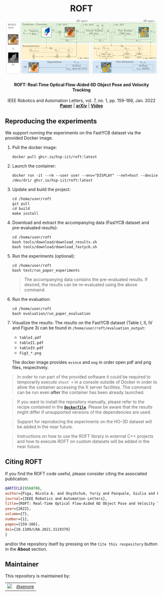 <h1 align="center">
  ROFT
</h1>

<p align="center"><img src="https://github.com/hsp-iit/roft/blob/main/assets/scheme.png" alt=""/></p>


<h4 align="center">
  ROFT: Real-Time Optical Flow-Aided 6D Object Pose and Velocity Tracking
</h4>

<div align="center">
  IEEE Robotics and Automation Letters, vol. 7, no. 1, pp. 159-166, Jan. 2022
</div>

<div align="center">
  <a href="https://ieeexplore.ieee.org/document/9568706"><b>Paper</b></a> |
  <a href="https://arxiv.org/abs/2111.03821"><b>arXiv</b></a> |
  <a href="https://ieeexplore.ieee.org/ielx7/7083369/9568780/9568706/supp1-3119379.mp4?arnumber=9568706"><b>Video</b></a>
</div>

## Reproducing the experiments

We support running the experiments on the FastYCB dataset via the provided Docker image.

1. Pull the docker image:
    ```console
    docker pull ghcr.io/hsp-iit/roft:latest
    ```
1. Launch the container:
    ```console
    docker run -it --rm --user user --env="DISPLAY" --net=host --device /dev/dri/ ghcr.io/hsp-iit/roft:latest
    ```
1. Update and build the project:
    ```console
    cd /home/user/roft
    git pull
    cd build
    make install
    ```
1. Download and extract the accompanying data (FastYCB dataset and pre-evaluated results):
    ```console
    cd /home/user/roft
    bash tools/download/download_results.sh
    bash tools/download/download_fastycb.sh
    ```
1. Run the experiments (optional):
    ```console
    cd /home/user/roft
    bash test/run_paper_experiments
    ```
    > The accompanying data contains the pre-evaluated results. If desired, the results can be re-evaluated using the above command.
1. Run the evaluation:
    ```console
    cd /home/user/roft
    bash evaluation/run_paper_evaluation
    ```
1. Visualize the results:
    The results on the FastYCB dataset (Table I, II, IV and Figure 3) can be found in `/home/user/roft/evaluation_output`:
    - `tableI.pdf`
    - `tableII.pdf`
    - `tableIV.pdf`
    - `Fig3_*.png`

    The docker image provides `evince` and `eog` in order open pdf and png files, respectively.

> In order to run part of the provided software it could be required to temporarily execute `xhost +` in a console outside of Docker in order to allow the container accessing the X server facilities. The command can be run even **after** the container has been already launched.

> If you want to install the repository manually, please refer to the recipe contained in the [**`Dockerfile`**](./dockerfiles/Dockerfile). Please be aware that the results might differ if unsupported versions of the dependencies are used.

> Support for reproducing the experiments on the HO-3D dataset will be added in the near future.

> Instructions on how to use the ROFT library in external C++ projects and how to execute ROFT on custom datasets will be added in the near future.

## Citing ROFT

If you find the ROFT code useful, please consider citing the associated publication:

```bibtex
@ARTICLE{9568706,  
author={Piga, Nicola A. and Onyshchuk, Yuriy and Pasquale, Giulia and Pattacini, Ugo and Natale, Lorenzo},  
journal={IEEE Robotics and Automation Letters},   
title={ROFT: Real-Time Optical Flow-Aided 6D Object Pose and Velocity Tracking},   
year={2022},  
volume={7},  
number={1},  
pages={159-166},  
doi={10.1109/LRA.2021.3119379}
}
```

and/or the repository itself by pressing on the `Cite this respository` button in the **About** section.


## Maintainer

This repository is maintained by:

| | |
|:---:|:---:|
| [<img src="https://github.com/xenvre.png" width="40">](https://github.com/xenvre) | [@xenvre](https://github.com/xenvre) |
